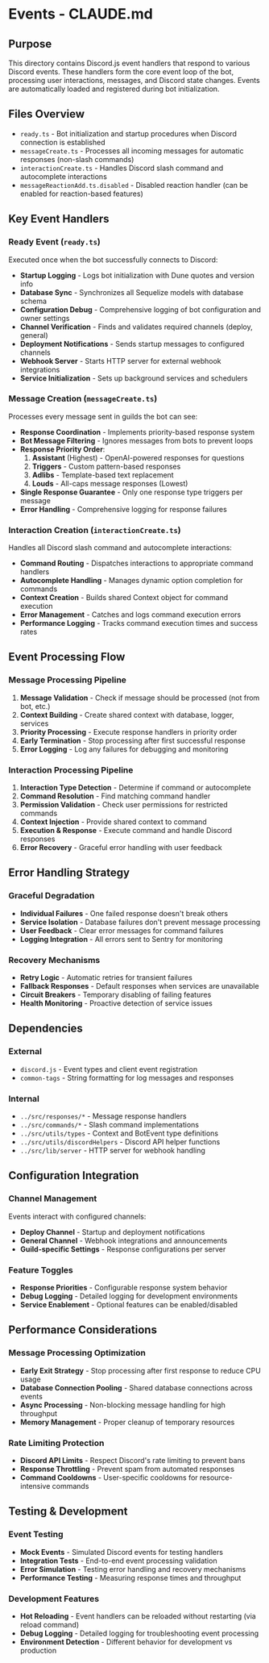 # Events - CLAUDE.md

## Purpose
This directory contains Discord.js event handlers that respond to various Discord events. These handlers form the core event loop of the bot, processing user interactions, messages, and Discord state changes. Events are automatically loaded and registered during bot initialization.

## Files Overview
- `ready.ts` - Bot initialization and startup procedures when Discord connection is established
- `messageCreate.ts` - Processes all incoming messages for automatic responses (non-slash commands)
- `interactionCreate.ts` - Handles Discord slash command and autocomplete interactions
- `messageReactionAdd.ts.disabled` - Disabled reaction handler (can be enabled for reaction-based features)

## Key Event Handlers

### Ready Event (`ready.ts`)
Executed once when the bot successfully connects to Discord:
- **Startup Logging** - Logs bot initialization with Dune quotes and version info
- **Database Sync** - Synchronizes all Sequelize models with database schema
- **Configuration Debug** - Comprehensive logging of bot configuration and owner settings
- **Channel Verification** - Finds and validates required channels (deploy, general)
- **Deployment Notifications** - Sends startup messages to configured channels
- **Webhook Server** - Starts HTTP server for external webhook integrations
- **Service Initialization** - Sets up background services and schedulers

### Message Creation (`messageCreate.ts`)
Processes every message sent in guilds the bot can see:
- **Response Coordination** - Implements priority-based response system
- **Bot Message Filtering** - Ignores messages from bots to prevent loops
- **Response Priority Order**:
  1. **Assistant** (Highest) - OpenAI-powered responses for questions
  2. **Triggers** - Custom pattern-based responses
  3. **Adlibs** - Template-based text replacement
  4. **Louds** - All-caps message responses (Lowest)
- **Single Response Guarantee** - Only one response type triggers per message
- **Error Handling** - Comprehensive logging for response failures

### Interaction Creation (`interactionCreate.ts`) 
Handles all Discord slash command and autocomplete interactions:
- **Command Routing** - Dispatches interactions to appropriate command handlers
- **Autocomplete Handling** - Manages dynamic option completion for commands
- **Context Creation** - Builds shared Context object for command execution
- **Error Management** - Catches and logs command execution errors
- **Performance Logging** - Tracks command execution times and success rates

## Event Processing Flow

### Message Processing Pipeline
1. **Message Validation** - Check if message should be processed (not from bot, etc.)
2. **Context Building** - Create shared context with database, logger, services
3. **Priority Processing** - Execute response handlers in priority order
4. **Early Termination** - Stop processing after first successful response
5. **Error Logging** - Log any failures for debugging and monitoring

### Interaction Processing Pipeline
1. **Interaction Type Detection** - Determine if command or autocomplete
2. **Command Resolution** - Find matching command handler
3. **Permission Validation** - Check user permissions for restricted commands
4. **Context Injection** - Provide shared context to command
5. **Execution & Response** - Execute command and handle Discord responses
6. **Error Recovery** - Graceful error handling with user feedback

## Error Handling Strategy

### Graceful Degradation
- **Individual Failures** - One failed response doesn't break others
- **Service Isolation** - Database failures don't prevent message processing
- **User Feedback** - Clear error messages for command failures
- **Logging Integration** - All errors sent to Sentry for monitoring

### Recovery Mechanisms
- **Retry Logic** - Automatic retries for transient failures
- **Fallback Responses** - Default responses when services are unavailable
- **Circuit Breakers** - Temporary disabling of failing features
- **Health Monitoring** - Proactive detection of service issues

## Dependencies
### External
- `discord.js` - Event types and client event registration
- `common-tags` - String formatting for log messages and responses

### Internal
- `../src/responses/*` - Message response handlers
- `../src/commands/*` - Slash command implementations
- `../src/utils/types` - Context and BotEvent type definitions
- `../src/utils/discordHelpers` - Discord API helper functions
- `../src/lib/server` - HTTP server for webhook handling

## Configuration Integration

### Channel Management
Events interact with configured channels:
- **Deploy Channel** - Startup and deployment notifications
- **General Channel** - Webhook integrations and announcements
- **Guild-specific Settings** - Response configurations per server

### Feature Toggles
- **Response Priorities** - Configurable response system behavior
- **Debug Logging** - Detailed logging for development environments
- **Service Enablement** - Optional features can be enabled/disabled

## Performance Considerations

### Message Processing Optimization
- **Early Exit Strategy** - Stop processing after first response to reduce CPU usage
- **Database Connection Pooling** - Shared database connections across events
- **Async Processing** - Non-blocking message handling for high throughput
- **Memory Management** - Proper cleanup of temporary resources

### Rate Limiting Protection
- **Discord API Limits** - Respect Discord's rate limiting to prevent bans
- **Response Throttling** - Prevent spam from automated responses
- **Command Cooldowns** - User-specific cooldowns for resource-intensive commands

## Testing & Development

### Event Testing
- **Mock Events** - Simulated Discord events for testing handlers
- **Integration Tests** - End-to-end event processing validation
- **Error Simulation** - Testing error handling and recovery mechanisms
- **Performance Testing** - Measuring response times and throughput

### Development Features
- **Hot Reloading** - Event handlers can be reloaded without restarting (via reload command)
- **Debug Logging** - Detailed logging for troubleshooting event processing
- **Environment Detection** - Different behavior for development vs production